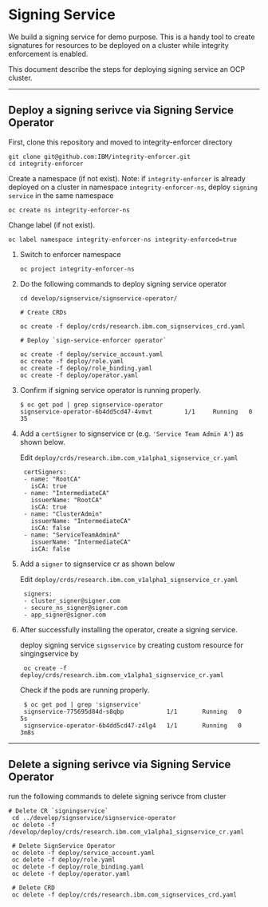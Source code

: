 # Signing Service
We build a signing service for demo purpose. This is a handy tool to create signatures for resources to be deployed on a cluster while integrity enforcement is enabled. 

This document describe the steps for deploying signing service an OCP cluster.

---

## Deploy a signing serivce via Signing Service Operator

First, clone this repository and moved to integrity-enforcer directory

```
git clone git@github.com:IBM/integrity-enforcer.git
cd integrity-enforcer
```

Create a namespace (if not exist).
Note: if `integrity-enforcer` is already deployed on a cluster in namespace `integrity-enforcer-ns`,   deploy `signing service` in the same namespace

```
oc create ns integrity-enforcer-ns
```

Change label (if not exist).

```
oc label namespace integrity-enforcer-ns integrity-enforced=true
```

1. Switch to enforcer namespace

    ```
    oc project integrity-enforcer-ns
    ```
2. Do the following commands to deploy signing service operator   

    ```
    cd develop/signservice/signservice-operator/
    
    # Create CRDs
    
    oc create -f deploy/crds/research.ibm.com_signservices_crd.yaml  
    
    # Deploy `sign-service-enforcer operator`    

    oc create -f deploy/service_account.yaml 
    oc create -f deploy/role.yaml 
    oc create -f deploy/role_binding.yaml 
    oc create -f deploy/operator.yaml
    
    ```
3. Confirm if signing service operator is running properly. 

    ```
    $ oc get pod | grep signservice-operator
    signservice-operator-6b4dd5cd47-4vmvt         1/1     Running   0          35
    ```
4. Add a `certSigner` to signservice cr (e.g. `'Service Team Admin A'`) as shown below.

   Edit `deploy/crds/research.ibm.com_v1alpha1_signservice_cr.yaml`
   
   ```
    certSigners:
    - name: "RootCA"
      isCA: true
    - name: "IntermediateCA"
      issuerName: "RootCA"
      isCA: true
    - name: "ClusterAdmin"
      issuerName: "IntermediateCA"
      isCA: false
    - name: "ServiceTeamAdminA"
      issuerName: "IntermediateCA"
      isCA: false
   ```
5. Add a `signer` to signservice cr as shown below

   Edit `deploy/crds/research.ibm.com_v1alpha1_signservice_cr.yaml`
   
   ```
    signers:
    - cluster_signer@signer.com
    - secure_ns_signer@signer.com
    - app_signer@signer.com
   ```
   
5. After successfully installing the operator, create a signing service.

    deploy signing service `signservice` by creating custom resource for singingservice by
   ```
    oc create -f deploy/crds/research.ibm.com_v1alpha1_signservice_cr.yaml
   ```
    
    Check if the pods are running properly. 
   ```
    $ oc get pod | grep 'signservice'
    signservice-775695d84d-s8qbp            1/1       Running   0          5s
    signservice-operator-6b4dd5cd47-z4lg4   1/1       Running   0          3m8s
   ```
---

## Delete a signing serivce via Signing Service Operator
  
   run the following commands to delete signing serivce from cluster
   ```
   # Delete CR `signingservice` 
    cd ../develop/signservice/signservice-operator
    oc delete -f /develop/deploy/crds/research.ibm.com_v1alpha1_signservice_cr.yaml 

    # Delete SignService Operator    
    oc delete -f deploy/service_account.yaml
    oc delete -f deploy/role.yaml
    oc delete -f deploy/role_binding.yaml
    oc delete -f deploy/operator.yaml

    # Delete CRD
    oc delete -f deploy/crds/research.ibm.com_signservices_crd.yaml
   ``` 
   
   
   
   
